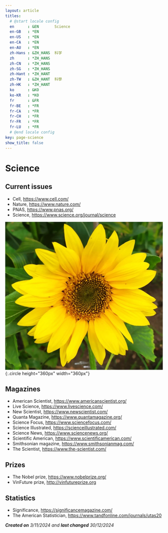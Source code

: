 ```yaml
---
layout: article
titles:
  # @start locale config
  en      : &EN       Science
  en-GB   : *EN
  en-US   : *EN
  en-CA   : *EN
  en-AU   : *EN
  zh-Hans : &ZH_HANS  科学
  zh      : *ZH_HANS
  zh-CN   : *ZH_HANS
  zh-SG   : *ZH_HANS
  zh-Hant : *ZH_HANT
  zh-TW   : &ZH_HANT  科學
  zh-HK   : *ZH_HANT
  ko      : &KO
  ko-KR   : *KO
  fr      : &FR
  fr-BE   : *FR
  fr-CA   : *FR
  fr-CH   : *FR
  fr-FR   : *FR
  fr-LU   : *FR
  # @end locale config
key: page-science
show_title: false
---
```


# Science

## Current issues

+ Cell, <https://www.cell.com/>
+ Nature, <https://www.nature.com/>
+ PNAS, <https://www.pnas.org/>
+ Science, <https://www.science.org/journal/science>

![Image](assets/images/young-sunflower.jpg){:.circle height="360px" width="360px"}

## Magazines

- American Scientist, <https://www.americanscientist.org/>
- Live Science, <https://www.livescience.com/>
- New Scientist, <https://www.newscientist.com/>
- Quanta Magazine, <https://www.quantamagazine.org/>
- Science Focus, <https://www.sciencefocus.com/>
- Science Illustrated, <https://scienceillustrated.com/>
- Science News, <https://www.sciencenews.org/>
- Scientific American, <https://www.scientificamerican.com/>
- Smithsonian magazine, <https://www.smithsonianmag.com/>
- The Scientist, <https://www.the-scientist.com/>

## Prizes

- The Nobel prize, <https://www.nobelprize.org/>
- VinFuture prize, <http://vinfutureprize.org>

## Statistics

+ Significance, <https://significancemagazine.com/>
+ The American Statistician, <https://www.tandfonline.com/journals/utas20>

***Created on** 3/11/2024 and **last changed** 30/12/2024*
